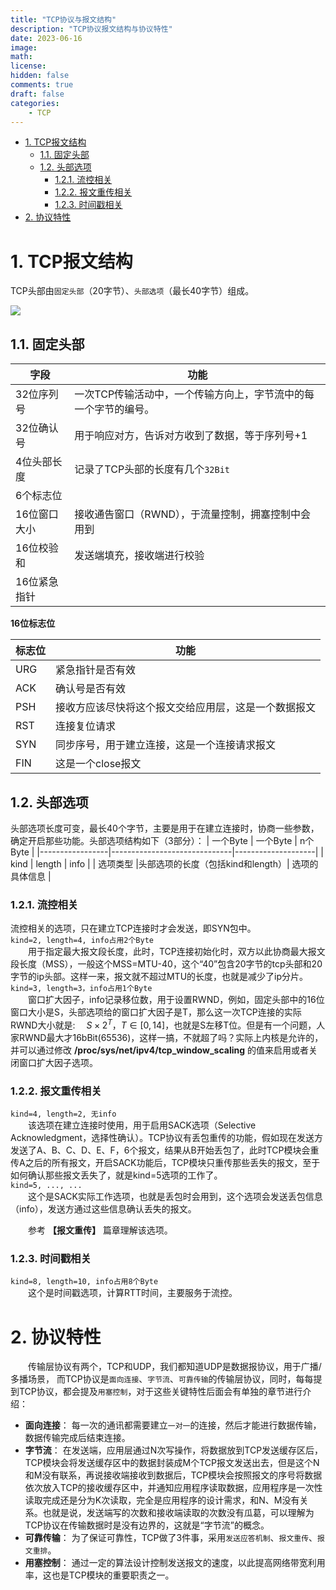 ```yaml
---
title: "TCP协议与报文结构"
description: "TCP协议报文结构与协议特性"
date: 2023-06-16
image: 
math: 
license: 
hidden: false
comments: true
draft: false
categories:
    - TCP
---
```


- [1. TCP报文结构](#1-tcp报文结构)
  - [1.1. 固定头部](#11-固定头部)
  - [1.2. 头部选项](#12-头部选项)
    - [1.2.1. 流控相关](#121-流控相关)
    - [1.2.2. 报文重传相关](#122-报文重传相关)
    - [1.2.3. 时间戳相关](#123-时间戳相关)
- [2. 协议特性](#2-协议特性)



# 1. TCP报文结构
TCP头部由`固定头部`（20字节）、`头部选项`（最长40字节）组成。  

![](./Pic/ip0.png)

## 1.1. 固定头部
  
|字段|功能|
|---------|---------|
|32位序列号|一次TCP传输活动中，一个传输方向上，字节流中的每一个字节的编号。|
|32位确认号|用于响应对方，告诉对方收到了数据，等于序列号+1|
|4位头部长度|记录了TCP头部的长度有几个`32Bit`|
|6个标志位||
|16位窗口大小|接收通告窗口（RWND），于流量控制，拥塞控制中会用到|
|16位校验和|发送端填充，接收端进行校验|
|16位紧急指针||

**16位标志位**  
  
|标志位|功能|
|---------|---------|
|URG|紧急指针是否有效|
|ACK|确认号是否有效|
|PSH|接收方应该尽快将这个报文交给应用层，这是一个数据报文|
|RST|连接复位请求|
|SYN|同步序号，用于建立连接，这是一个连接请求报文|
|FIN|这是一个close报文|

## 1.2. 头部选项
头部选项长度可变，最长40个字节，主要是用于在建立连接时，协商一些参数，确定开启那些功能。头部选项结构如下（3部分）：
|      一个Byte    |            一个Byte          |        n个Byte      |
|-----------------|------------------------------|--------------------|
|       kind      |         length               |        info        |
|     选项类型     |头部选项的长度（包括kind和length）|    选项的具体信息     |


### 1.2.1. 流控相关
流控相关的选项，只在建立TCP连接时才会发送，即SYN包中。    
`kind=2, length=4, info占用2个Byte`    
&emsp;&emsp;用于指定最大报文段长度，此时，TCP连接初始化时，双方以此协商最大报文段长度（MSS），一般这个MSS=MTU-40，这个“40”包含20字节的tcp头部和20字节的ip头部。这样一来，报文就不超过MTU的长度，也就是减少了ip分片。   
`kind=3, length=3，info占用1个Byte`   
&emsp;&emsp;窗口扩大因子，info记录移位数，用于设置RWND，例如，固定头部中的16位窗口大小是S，头部选项给的窗口扩大因子是T，那么这一次TCP连接的实际RWND大小就是: &emsp;$S \times 2^T，T \in [0,14]$，也就是S左移T位。但是有一个问题，人家RWND最大才16bBit(65536)，这样一搞，不就超了吗？实际上内核是允许的，并可以通过修改 **/proc/sys/net/ipv4/tcp_window_scaling** 的值来启用或者关闭窗口扩大因子选项。      

### 1.2.2. 报文重传相关
`kind=4, length=2, 无info`   
&emsp;&emsp;该选项在建立连接时使用，用于启用SACK选项（Selective Acknowledgment，选择性确认）。TCP协议有丢包重传的功能，假如现在发送方发送了A、B、C、D、E、F，6个报文，结果从B开始丢包了，此时TCP模块会重传A之后的所有报文，开启SACK功能后，TCP模块只重传那些丢失的报文，至于如何确认那些报文丢失了，就是kind=5选项的工作了。   
`kind=5, ..., ...`   
&emsp;&emsp;这个是SACK实际工作选项，也就是丢包时会用到，这个选项会发送丢包信息（info），发送方通过这些信息确认丢失的报文。

&emsp;&emsp;参考 **【报文重传】** 篇章理解该选项。


### 1.2.3. 时间戳相关
`kind=8, length=10, info占用8个Byte`   
&emsp;&emsp;这个是时间戳选项，计算RTT时间，主要服务于流控。   


# 2. 协议特性
&emsp;&emsp;传输层协议有两个，TCP和UDP，我们都知道UDP是数据报协议，用于广播/多播场景， 而TCP协议是`面向连接`、`字节流`、`可靠传输`的传输层协议，同时，每每提到TCP协议，都会提及`用塞控制`，对于这些关键特性后面会有单独的章节进行介绍：      
- **面向连接**： 每一次的通讯都需要建立`一对一`的连接，然后才能进行数据传输，数据传输完成后结束连接。   
- **字节流**：  在发送端，应用层通过N次写操作，将数据放到TCP发送缓存区后，TCP模块会将发送缓存区中的数据封装成M个TCP报文发送出去，但是这个N和M没有联系，再说接收端接收到数据后，TCP模块会按照报文的序号将数据依次放入TCP的接收缓存区中，并通知应用程序读取数据，应用程序是一次性读取完成还是分为K次读取，完全是应用程序的设计需求，和N、M没有关系。也就是说，发送端写的次数和接收端读取的次数没有瓜葛，可以理解为TCP协议在传输数据时是没有边界的，这就是“字节流”的概念。   
- **可靠传输**： 为了保证可靠性，TCP做了3件事，采用`发送应答机制`、`报文重传`、`报文重排`。      
- **用塞控制**： 通过一定的算法设计控制发送报文的速度，以此提高网络带宽利用率，这也是TCP模块的重要职责之一。    


